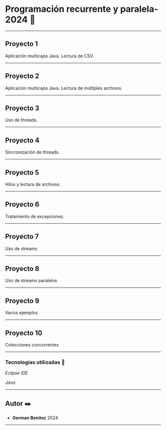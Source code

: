 # Programación recurrente y paralela-2024 🎏

---

## Proyecto 1
Aplicación multicapa Java.
Lectura de CSV.

---

## Proyecto 2
Aplicación multicapa Java.
Lectura de múltiples archivos.

---

## Proyecto 3
Uso de threads.

---

## Proyecto 4
Sincronización de threads.

---

## Proyecto 5
Hilos y lectura de archivos.

---

## Proyecto 6
Tratamiento de excepciones.

---

## Proyecto 7
Uso de streams

---

## Proyecto 8
Uso de streams paralelos

---

## Proyecto 9
Varios ejemplos

---

## Proyecto 10
Colecciones concurrentes

---
### Tecnologías utilizadas 🔧

_Eclipse IDE_

_Java_

---

## Autor ✒️

* **German Benitez** 
2024

---

